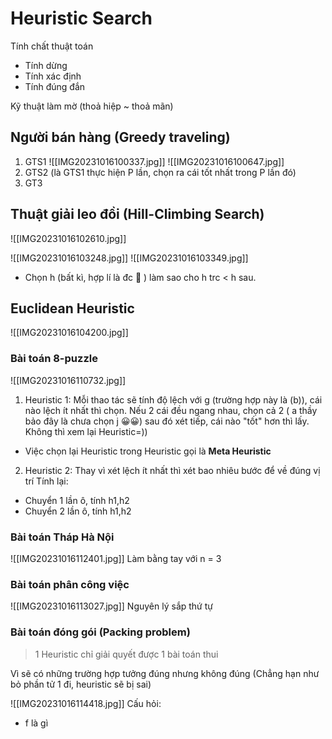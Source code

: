 # Heuristic Search
Tính chất thuật toán
 - Tính dừng
 - Tính xác định
 - Tính đúng đắn

Kỹ thuật làm mờ (thoả hiệp ~ thoả mãn)

## Người bán hàng (Greedy traveling)
1. GTS1 
![[IMG20231016100337.jpg]]
![[IMG20231016100647.jpg]]
2. GTS2 (là GTS1 thực hiện P lần, chọn ra cái tốt nhất trong P lần đó)
3. GT3 

## Thuật giải leo đồi (Hill-Climbing Search)
![[IMG20231016102610.jpg]]

![[IMG20231016103248.jpg]]
![[IMG20231016103349.jpg]]
- Chọn h (bất kì, hợp lí là đc 🤡 ) làm sao cho h trc < h sau.

## Euclidean Heuristic
![[IMG20231016104200.jpg]]
### Bài toán 8-puzzle
![[IMG20231016110732.jpg]]
1. Heuristic 1:
Mỗi thao tác sẽ tính độ lệch với g (trường hợp này là (b)), cái nào lệch ít nhất thì chọn.
Nếu 2 cái đều ngang nhau, chọn cả 2 ( a thầy bảo đây là chưa chọn j 😀😀) sau đó xét tiếp, cái nào "tốt" hơn thì lấy. Không thì xem lại Heuristic=))
- Việc chọn lại Heuristic trong Heuristic gọi là **Meta Heuristic**
2. Heuristic 2:
Thay vì xét lệch ít nhất thì xét bao nhiêu bước để về đúng vị trí
Tính lại:
- Chuyển 1 lần ô, tính h1,h2
- Chuyển 2 lần ô, tính h1,h2
### Bài toán Tháp Hà Nội
![[IMG20231016112401.jpg]]
Làm bằng tay với n = 3 
### Bài toán phân công việc
![[IMG20231016113027.jpg]]
Nguyên lý sắp thứ tự

### Bài toán đóng gói (Packing problem)
> 1 Heuristic chỉ giải quyết được 1 bài toán thui

Vì sẽ có những trường hợp tưởng đúng nhưng không đúng (Chẳng hạn như bỏ phần tử 1 đi, heuristic sẽ bị sai)

![[IMG20231016114418.jpg]]
Cấu hỏi: 
- f là gì
